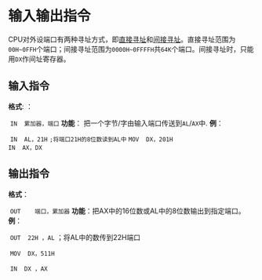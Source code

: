 # 输入输出指令

CPU对外设端口有两种寻址方式，即[直接寻址]()和[间接寻址]()。直接寻址范围为`00H~0FFH`个端口；间接寻址范围为`0000H~0FFFFH`共`64K`个端口。间接寻址时，只能用`DX`作间址寄存器。

## 输入指令

**格式**: ：

​	`IN  累加器，端口`
**功能**： 把一个字节/字由输入端口传送到`AL`/`AX`中.
**例**： 

​	`IN  AL，21H`	`;将端口21H的8位数读到AL中`
​	`MOV  DX，201H`					   
​	`IN  AX，DX`	

## 输出指令

**格式**：

​	`OUT	端口，累加器`
**功能**：把AX中的16位数或AL中的8位数输出到指定端口。  
**例**：

​	`OUT  22H ，AL`	；将AL中的数传到22H端口

​	`MOV  DX，511H`	  

​	`IN  DX ，AX`	